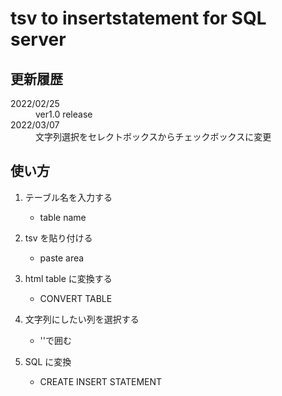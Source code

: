 # tsv to insertstatement for SQL server

## 更新履歴

<dl>
  <dt>2022/02/25</dt>
  <dd>ver1.0 release</dd>
  <dt>2022/03/07</dt>
  <dd>文字列選択をセレクトボックスからチェックボックスに変更</dd>
</dl>

## 使い方

1. テーブル名を入力する
    - table name

2. tsv を貼り付ける
    - paste area

3. html table に変換する
    - CONVERT TABLE 

4. 文字列にしたい列を選択する
    - ''で囲む

5. SQL に変換
    - CREATE INSERT STATEMENT
